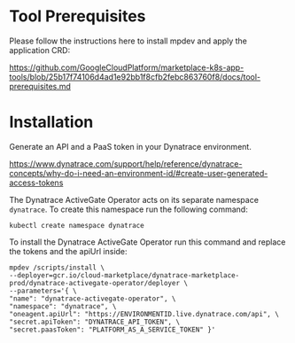 # Tool Prerequisites

Please follow the instructions here to install mpdev and apply the application CRD:

https://github.com/GoogleCloudPlatform/marketplace-k8s-app-tools/blob/25b17f74106d4ad1e92bb1f8cfb2febc863760f8/docs/tool-prerequisites.md

# Installation

Generate an API and a PaaS token in your Dynatrace environment.

https://www.dynatrace.com/support/help/reference/dynatrace-concepts/why-do-i-need-an-environment-id/#create-user-generated-access-tokens

The Dynatrace ActiveGate Operator acts on its separate namespace `dynatrace`.
To create this namespace run the following command:

```
kubectl create namespace dynatrace
```

To install the Dynatrace ActiveGate Operator run this command and replace the tokens and the apiUrl inside:

```
mpdev /scripts/install \
--deployer=gcr.io/cloud-marketplace/dynatrace-marketplace-prod/dynatrace-activegate-operator/deployer \
--parameters='{ \
"name": "dynatrace-activegate-operator", \
"namespace": "dynatrace", \
"oneagent.apiUrl": "https://ENVIRONMENTID.live.dynatrace.com/api", \
"secret.apiToken": "DYNATRACE_API_TOKEN", \
"secret.paasToken": "PLATFORM_AS_A_SERVICE_TOKEN" }'
```